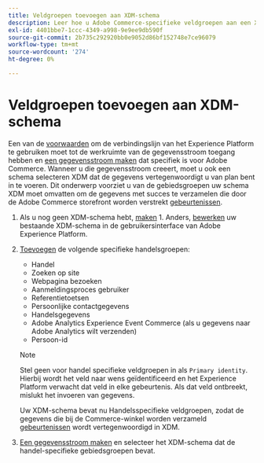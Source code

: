 ```yaml
---
title: Veldgroepen toevoegen aan XDM-schema
description: Leer hoe u Adobe Commerce-specifieke veldgroepen aan een XDM-schema toevoegt.
exl-id: 4401bbe7-1ccc-4349-a998-9e9ee9db590f
source-git-commit: 2b735c292920bb0e9052d86bf152748e7ce96079
workflow-type: tm+mt
source-wordcount: '274'
ht-degree: 0%

---
```


# Veldgroepen toevoegen aan XDM-schema

Een van de [voorwaarden](overview.md#prereqs) om de verbindingslijn van het Experience Platform te gebruiken moet tot de werkruimte van de gegevensstroom toegang hebben en [een gegevensstroom maken](https://experienceleague.adobe.com/docs/experience-platform/edge/datastreams/overview.html?lang=en) dat specifiek is voor Adobe Commerce. Wanneer u die gegevensstroom creeert, moet u ook een schema selecteren XDM dat de gegevens vertegenwoordigt u van plan bent in te voeren. Dit onderwerp voorziet u van de gebiedsgroepen uw schema XDM moet omvatten om de gegevens met succes te verzamelen die door de Adobe Commerce storefront worden verstrekt [gebeurtenissen](events.md).

1. Als u nog geen XDM-schema hebt, [maken](https://experienceleague.adobe.com/docs/experience-platform/xdm/ui/resources/schemas.html?lang=en#create) 1. Anders, [bewerken](https://experienceleague.adobe.com/docs/experience-platform/xdm/ui/resources/schemas.html?lang=en#edit) uw bestaande XDM-schema in de gebruikersinterface van Adobe Experience Platform.

1. [Toevoegen](https://experienceleague.adobe.com/docs/experience-platform/xdm/ui/resources/schemas.html?lang=en#add-field-groups) de volgende specifieke handelsgroepen:

   - Handel
   - Zoeken op site
   - Webpagina bezoeken
   - Aanmeldingsproces gebruiker
   - Referentietoetsen
   - Persoonlijke contactgegevens
   - Handelsgegevens
   - Adobe Analytics Experience Event Commerce (als u gegevens naar Adobe Analytics wilt verzenden)
   - Persoon-id

   >[!NOTE]
   >
   > Stel geen voor handel specifieke veldgroepen in als `Primary identity`. Hierbij wordt het veld naar wens geïdentificeerd en het Experience Platform verwacht dat veld in elke gebeurtenis. Als dat veld ontbreekt, mislukt het invoeren van gegevens.

   Uw XDM-schema bevat nu Handelsspecifieke veldgroepen, zodat de gegevens die bij de Commerce-winkel worden verzameld [gebeurtenissen](events.md) wordt vertegenwoordigd in XDM.

1. [Een gegevensstroom maken](https://experienceleague.adobe.com/docs/experience-platform/edge/datastreams/overview.html) en selecteer het XDM-schema dat de handel-specifieke gebiedsgroepen bevat.
